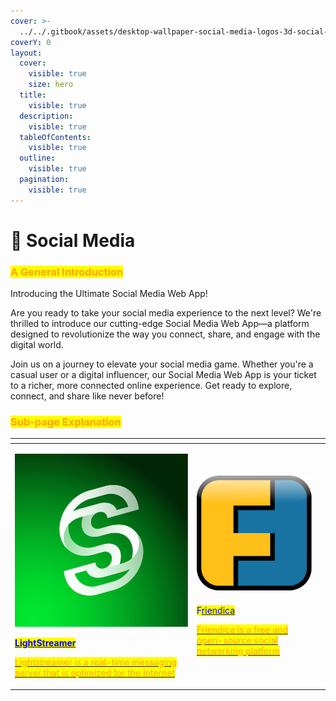 ```yaml
---
cover: >-
  ../../.gitbook/assets/desktop-wallpaper-social-media-logos-3d-social-media-marketing.jpg
coverY: 0
layout:
  cover:
    visible: true
    size: hero
  title:
    visible: true
  description:
    visible: true
  tableOfContents:
    visible: true
  outline:
    visible: true
  pagination:
    visible: true
---
```


# 📱 Social Media

### <mark style="color:orange;">**A General Introduction**</mark>

Introducing the Ultimate Social Media Web App!

Are you ready to take your social media experience to the next level? We're thrilled to introduce our cutting-edge Social Media Web App—a platform designed to revolutionize the way you connect, share, and engage with the digital world.

Join us on a journey to elevate your social media game. Whether you're a casual user or a digital influencer, our Social Media Web App is your ticket to a richer, more connected online experience. Get ready to explore, connect, and share like never before!

### <mark style="color:orange;">Sub-page Explanation</mark>



<table><thead><tr><th width="277"></th><th></th><th></th></tr></thead><tbody><tr><td><p><img src="../../.gitbook/assets/image (45).png" alt="" data-size="original"></p><p></p><p><a href="https://docs.scaleinfinite.fr/demo-deployment/social-media/lightstreamer-deployment"><mark style="color:blue;"><strong>LightStreamer</strong></mark></a></p><p></p><p><a href="https://docs.scaleinfinite.fr/demo-deployment/social-media/lightstreamer-deployment"><mark style="color:orange;">Lightstreamer is a real-time messaging server that is optimized for the Internet</mark></a></p></td><td><p><img src="../../.gitbook/assets/image (46).png" alt="" data-size="original"></p><h4> </h4><p><mark style="color:blue;">F</mark><a href="https://docs.scaleinfinite.fr/demo-deployment/social-media/friendica-deployment"><mark style="color:blue;">riendica</mark></a></p><p></p><p><a href="https://docs.scaleinfinite.fr/demo-deployment/social-media/friendica-deployment"><mark style="color:orange;">Friendica is a free and open-source social networking platform</mark></a></p></td><td></td></tr></tbody></table>
